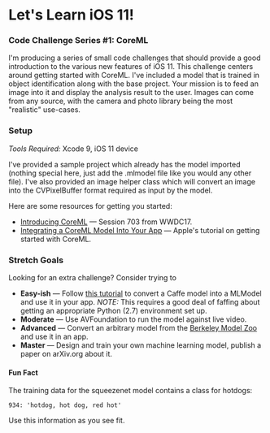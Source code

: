 # Let's Learn iOS 11!
### Code Challenge Series #1: CoreML

I'm producing a series of small code challenges that should provide a good introduction to the various new features of iOS 11. This challenge centers around getting started with CoreML. I've included a model that is trained in object identification along with the base project. Your mission is to feed an image into it and display the analysis result to the user. Images can come from any source, with the camera and photo library being the most "realistic" use-cases.

### Setup

*Tools Required:* Xcode 9, iOS 11 device

I've provided a sample project which already has the model imported (nothing special here, just add the .mlmodel file like you would any other file). I've also provided an image helper class which will convert an image into the CVPixelBuffer format required as input by the model.

Here are some resources for getting you started:

* [Introducing CoreML](https://developer.apple.com/videos/play/wwdc2017/703/) — Session 703 from WWDC17.
* [Integrating a CoreML Model Into Your App](https://developer.apple.com/documentation/coreml/integrating_a_core_ml_model_into_your_app) — Apple's tutorial on getting started with CoreML.

### Stretch Goals

Looking for an extra challenge? Consider trying to

* **Easy-ish** — Follow [this tutorial](https://medium.com/towards-data-science/introduction-to-core-ml-conversion-tool-d1466bf10018) to convert a Caffe model into a MLModel and use it in your app. *NOTE:* This requires a good deal of faffing about getting an appropriate Python (2.7) environment set up.
* **Moderate** — Use AVFoundation to run the model against live video.
* **Advanced** — Convert an arbitrary model from the [Berkeley Model Zoo](https://github.com/BVLC/caffe/wiki/Model-Zoo) and use it in an app.
* **Master** — Design and train your own machine learning model, publish a paper on arXiv.org about it.

#### Fun Fact

The training data for the squeezenet model  contains a class for hotdogs:

    934: 'hotdog, hot dog, red hot'

Use this information as you see fit.
